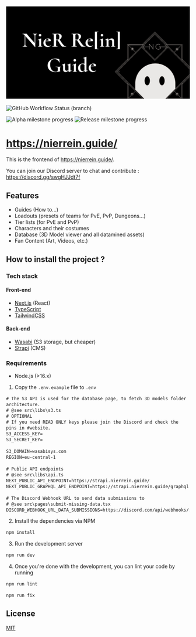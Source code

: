 ![Cover](./public/cover.jpg)

![GitHub Workflow Status (branch)](https://img.shields.io/github/workflow/status/NieR-Rein-Guide/nierrein.guide/Sanity%20Checks/main?label=lint&style=flat-square)

<p>
  <img src="https://img.shields.io/github/milestones/progress-percent/NieR-Rein-Guide/nierrein.guide/1?label=Alpha%20progress&style=flat-square" alt="Alpha milestone progress">
  <img src="https://img.shields.io/github/milestones/progress-percent/NieR-Rein-Guide/nierrein.guide/3?label=Release%20progress&style=flat-square" alt="Release milestone progress">
</p>

# https://nierrein.guide/

This is the frontend of https://nierrein.guide/.

You can join our Discord server to chat and contribute : https://discord.gg/swgHJJdt7f

## Features

- Guides (How to...)
- Loadouts (presets of teams for PvE, PvP, Dungeons...)
- Tier lists (for PvE and PvP)
- Characters and their costumes
- Database (3D Model viewer and all datamined assets)
- Fan Content (Art, Videos, etc.)

## How to install the project ?

### Tech stack

#### Front-end

- [Next.js](https://nextjs.org/) (React)
- [TypeScript](https://www.typescriptlang.org/)
- [TailwindCSS](https://tailwindcss.com/)

#### Back-end

- [Wasabi](https://wasabi.com/) (S3 storage, but cheaper)
- [Strapi](https://strapi.io/) (CMS)

### Requirements

- Node.js (>16.x)

1. Copy the `.env.example` file to `.env`

```
# The S3 API is used for the database page, to fetch 3D models folder architecture.
# @see src\libs\s3.ts
# OPTIONAL
# If you need READ ONLY keys please join the Discord and check the pins in #website.
S3_ACCESS_KEY=
S3_SECRET_KEY=

S3_DOMAIN=wasabisys.com
REGION=eu-central-1

# Public API endpoints
# @see src\libs\api.ts
NEXT_PUBLIC_API_ENDPOINT=https://strapi.nierrein.guide/
NEXT_PUBLIC_GRAPHQL_API_ENDPOINT=https://strapi.nierrein.guide/graphql

# The Discord Webhook URL to send data submissions to
# @see src\pages\submit-missing-data.tsx
DISCORD_WEBHOOK_URL_DATA_SUBMISSIONS=https://discord.com/api/webhooks/......
```

2. Install the dependencies via NPM

```bash
npm install
```

3. Run the development server

```bash
npm run dev
```

4. Once you're done with the development, you can lint your code by running

```bash
npm run lint
```

```bash
npm run fix
```

## License

[MIT](./LICENSE)
